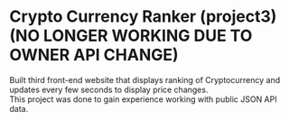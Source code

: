 # Crypto Currency Ranker (project3) (NO LONGER WORKING DUE TO OWNER API CHANGE)
Built third front-end website that displays ranking of Cryptocurrency and updates every few seconds to display price changes.\
This project was done to gain experience working with public JSON API data.
